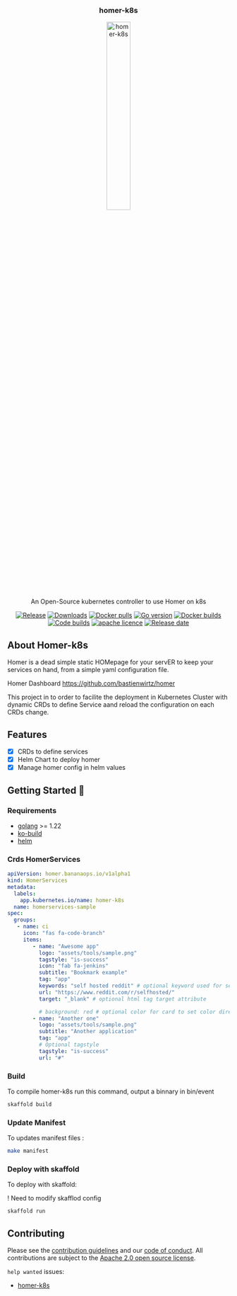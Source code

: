 <p align="center" style="margin-top: 120px">

  <h3 align="center">homer-k8s</h3>

  <p align="center">
  <img src="https://cdn.rawgit.com/BananaOps/homer-k8s/main/images/banner.png" style="width:33%" alt="homer-k8s">
  </p>
  <p align="center">
    An Open-Source kubernetes controller to use Homer on k8s
    <br />
  </p>
</p>
<p align="center">
  <a href="https://github.com/BananaOps/homer-k8s/releases"><img title="Release" src="https://img.shields.io/github/v/release/BananaOps/homer-k8s"/></a>
  <a href=""><img title="Downloads" src="https://img.shields.io/github/downloads/BananaOps/homer-k8s/total.svg"/></a>
  <a href=""><img title="Docker pulls" src="https://img.shields.io/docker/pulls/BananaOps/homer-k8s"/></a>
  <a href=""><img title="Go version" src="https://img.shields.io/github/go-mod/go-version/BananaOps/homer-k8s"/></a>
  <a href=""><img title="Docker builds" src="https://img.shields.io/docker/automated/BananaOps/homer-k8s"/></a>
  <a href=""><img title="Code builds" src="https://img.shields.io/github/actions/workflow/status/BananaOps/homer-k8s/build.yml"/></a>
  <a href=""><img title="apache licence" src="https://img.shields.io/badge/License-Apache-yellow.svg"/></a>
  <a href="https://github.com/BananaOps/homer-k8s/releases"><img title="Release date" src="https://img.shields.io/github/release-date/BananaOps/homer-k8s"/></a>
</p>



## About Homer-k8s 

Homer is a dead simple static HOMepage for your servER to keep your services on hand, from a simple yaml configuration file.

Homer Dashboard https://github.com/bastienwirtz/homer

This project in to order to facilite the deployment in Kubernetes Cluster with dynamic CRDs to define Service aand reload the configuration on each CRDs change.

## Features

- [x] CRDs to define services
- [x] Helm Chart to deploy homer
- [x] Manage homer config in helm values

## Getting Started 🚀

### Requirements

- [golang](https://go.dev/) >= 1.22
- [ko-build](https://ko.build/)
- [helm](https://helm.sh/)


### Crds HomerServices

```yaml
apiVersion: homer.bananaops.io/v1alpha1
kind: HomerServices
metadata:
  labels:
    app.kubernetes.io/name: homer-k8s
  name: homerservices-sample
spec:
  groups:
   - name: ci
     icon: "fas fa-code-branch"
     items:
        - name: "Awesome app"
          logo: "assets/tools/sample.png"
          tagstyle: "is-success"
          icon: "fab fa-jenkins"
          subtitle: "Bookmark example"
          tag: "app"
          keywords: "self hosted reddit" # optional keyword used for searching purpose
          url: "https://www.reddit.com/r/selfhosted/"
          target: "_blank" # optional html tag target attribute

          # background: red # optional color for card to set color directly without custom stylesheet
        - name: "Another one"
          logo: "assets/tools/sample.png"
          subtitle: "Another application"
          tag: "app"
          # Optional tagstyle
          tagstyle: "is-success"
          url: "#"
```


### Build 

To compile homer-k8s run this command, output a binnary in bin/event

```bash
skaffold build
```

### Update Manifest

To updates manifest files : 

```bash
make manifest
```

### Deploy with skaffold

To deploy with skaffold: 

! Need to modify skafflod config

```bash
skaffold run
```


## Contributing

Please see the [contribution guidelines](https://github.com/BananaOps/homer-k8s/blob/main/CONTRIBUTING.md) and our [code of conduct](https://github.com/BananaOps/homer-k8s/blob/main/CODE_OF_CONDUCT.md). All contributions are subject to the [Apache 2.0 open source license](https://github.com/BananaOps/homer-k8s/blob/main/LICENSE).

`help wanted` issues:
- [homer-k8s](https://github.com/BananaOps/homer-k8s/labels/help%20wanted)
